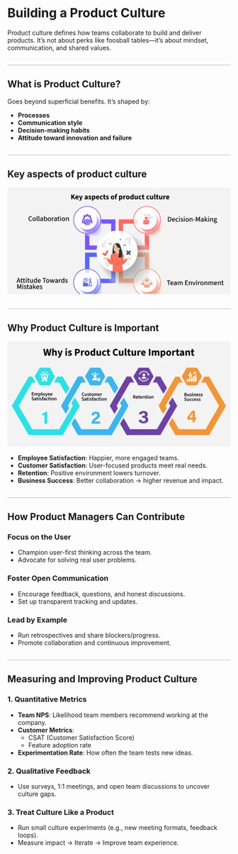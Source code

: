 <style>
  hr.section-break {
    border: none;
    height: 3px;
    background: linear-gradient(to right, #4b6cb7, #182848);
    margin: 40px 0;
    border-radius: 2px;
  }

  hr.topic-divider {
    border: none;
    height: 1.5px;
    background-color: #888;
    margin: 30px 0;
    opacity: 0.6;
  }

  hr.soft-line {
    border: none;
    height: 1px;
    background-color: #ccc;
    margin: 20px 0;
    opacity: 0.5;
  }
</style>

# Building a Product Culture

Product culture defines how teams collaborate to build and deliver products. It’s not about perks like foosball tables—it’s about mindset, communication, and shared values.

<hr class="topic-divider">

## What is Product Culture?

Goes beyond superficial benefits. It’s shaped by:

- **Processes**
- **Communication style**
- **Decision-making habits**
- **Attitude toward innovation and failure**

<hr class="topic-divider">

## Key aspects of product culture

![aspects](Images/culture.png)

<hr class="topic-divider">

## Why Product Culture is Important

![IMPORTANCE](Images/culture2.png)

- **Employee Satisfaction**: Happier, more engaged teams.
- **Customer Satisfaction**: User-focused products meet real needs.
- **Retention**: Positive environment lowers turnover.
- **Business Success**: Better collaboration → higher revenue and impact.
  
<hr class="topic-divider">

## How Product Managers Can Contribute

### Focus on the User
- Champion user-first thinking across the team.
- Advocate for solving real user problems.

### Foster Open Communication
- Encourage feedback, questions, and honest discussions.
- Set up transparent tracking and updates.

### Lead by Example
- Run retrospectives and share blockers/progress.
- Promote collaboration and continuous improvement.

<hr class="topic-divider">

## Measuring and Improving Product Culture

### 1. Quantitative Metrics
- **Team NPS**: Likelihood team members recommend working at the company.
- **Customer Metrics**:
  - CSAT (Customer Satisfaction Score)
  - Feature adoption rate
- **Experimentation Rate**: How often the team tests new ideas.

### 2. Qualitative Feedback
- Use surveys, 1:1 meetings, and open team discussions to uncover culture gaps.

### 3. Treat Culture Like a Product
- Run small culture experiments (e.g., new meeting formats, feedback loops).
- Measure impact → Iterate → Improve team experience.
